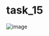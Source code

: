 # task_15
![image](https://user-images.githubusercontent.com/90615074/159002791-a7773ac8-d6ee-4b02-9bae-2279d993abba.png)
